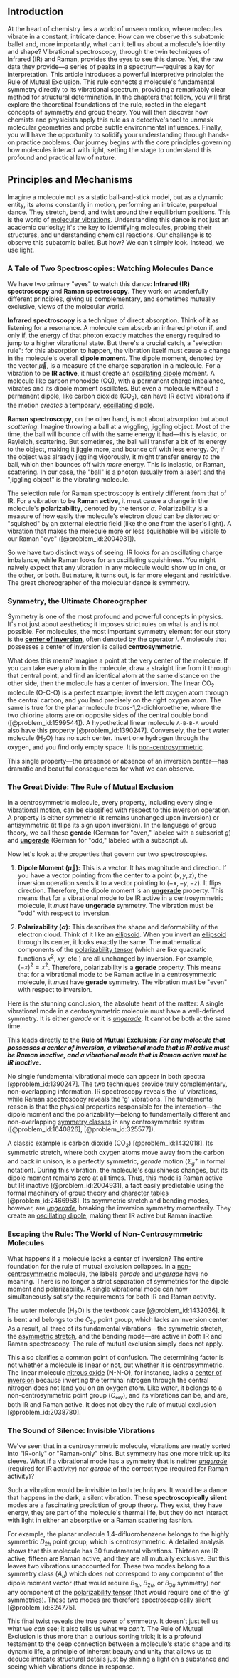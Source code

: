 ## Introduction
At the heart of chemistry lies a world of unseen motion, where molecules vibrate in a constant, intricate dance. How can we observe this subatomic ballet and, more importantly, what can it tell us about a molecule's identity and shape? Vibrational spectroscopy, through the twin techniques of Infrared (IR) and Raman, provides the eyes to see this dance. Yet, the raw data they provide—a series of peaks in a spectrum—requires a key for interpretation. This article introduces a powerful interpretive principle: the Rule of Mutual Exclusion. This rule connects a molecule's fundamental symmetry directly to its vibrational spectrum, providing a remarkably clear method for structural determination. In the chapters that follow, you will first explore the theoretical foundations of the rule, rooted in the elegant concepts of symmetry and group theory. You will then discover how chemists and physicists apply this rule as a detective's tool to unmask molecular geometries and probe subtle environmental influences. Finally, you will have the opportunity to solidify your understanding through hands-on practice problems. Our journey begins with the core principles governing how molecules interact with light, setting the stage to understand this profound and practical law of nature.

## Principles and Mechanisms

Imagine a molecule not as a static ball-and-stick model, but as a dynamic entity, its atoms constantly in motion, performing an intricate, perpetual dance. They stretch, bend, and twist around their equilibrium positions. This is the world of [molecular vibrations](@article_id:140333). Understanding this dance is not just an academic curiosity; it's the key to identifying molecules, probing their structures, and understanding chemical reactions. Our challenge is to observe this subatomic ballet. But how? We can't simply look. Instead, we use light.

### A Tale of Two Spectroscopies: Watching Molecules Dance

We have two primary "eyes" to watch this dance: **Infrared (IR) spectroscopy** and **Raman spectroscopy**. They work on wonderfully different principles, giving us complementary, and sometimes mutually exclusive, views of the molecular world.

**Infrared spectroscopy** is a technique of direct absorption. Think of it as listening for a resonance. A molecule can absorb an infrared photon if, and only if, the energy of that photon exactly matches the energy required to jump to a higher vibrational state. But there's a crucial catch, a "selection rule": for this absorption to happen, the vibration itself must cause a change in the molecule's overall **dipole moment**. The dipole moment, denoted by the vector $\vec{\mu}$, is a measure of the charge separation in a molecule. For a vibration to be **IR active**, it must create an [oscillating dipole](@article_id:262489) moment. A molecule like carbon monoxide (CO), with a permanent charge imbalance, vibrates and its dipole moment oscillates. But even a molecule without a permanent dipole, like carbon dioxide ($\text{CO}_2$), can have IR active vibrations if the motion *creates* a temporary, [oscillating dipole](@article_id:262489).

**Raman spectroscopy**, on the other hand, is not about absorption but about *scattering*. Imagine throwing a ball at a wiggling, jiggling object. Most of the time, the ball will bounce off with the same energy it had—this is elastic, or Rayleigh, scattering. But sometimes, the ball will transfer a bit of its energy to the object, making it jiggle more, and bounce off with less energy. Or, if the object was already jiggling vigorously, it might transfer energy *to* the ball, which then bounces off with *more* energy. This is inelastic, or Raman, scattering. In our case, the "ball" is a photon (usually from a laser) and the "jiggling object" is the vibrating molecule.

The selection rule for Raman spectroscopy is entirely different from that of IR. For a vibration to be **Raman active**, it must cause a change in the molecule's **polarizability**, denoted by the tensor $\alpha$. Polarizability is a measure of how easily the molecule's electron cloud can be distorted or "squished" by an external electric field (like the one from the laser's light). A vibration that makes the molecule more or less squishable will be visible to our Raman "eye" ([@problem_id:2004931]).

So we have two distinct ways of seeing: IR looks for an oscillating charge imbalance, while Raman looks for an oscillating squishiness. You might naively expect that any vibration in any molecule would show up in one, or the other, or both. But nature, it turns out, is far more elegant and restrictive. The great choreographer of the molecular dance is symmetry.

### Symmetry, the Ultimate Choreographer

Symmetry is one of the most profound and powerful concepts in physics. It's not just about aesthetics; it imposes strict rules on what is and is not possible. For molecules, the most important symmetry element for our story is the **[center of inversion](@article_id:272534)**, often denoted by the operator $i$. A molecule that possesses a center of inversion is called **centrosymmetric**.

What does this mean? Imagine a point at the very center of the molecule. If you can take every atom in the molecule, draw a straight line from it through that central point, and find an identical atom at the same distance on the other side, then the molecule has a center of inversion. The linear $\text{CO}_2$ molecule (O-C-O) is a perfect example; invert the left oxygen atom through the central carbon, and you land precisely on the right oxygen atom. The same is true for the planar molecule *trans*-1,2-dichloroethene, where the two chlorine atoms are on opposite sides of the central double bond ([@problem_id:1599544]). A hypothetical linear molecule `A-B-B-A` would also have this property [@problem_id:1390247]. Conversely, the bent water molecule ($\text{H}_2\text{O}$) has no such center. Invert one hydrogen through the oxygen, and you find only empty space. It is [non-centrosymmetric](@article_id:156994).

This single property—the presence or absence of an inversion center—has dramatic and beautiful consequences for what we can observe.

### The Great Divide: The Rule of Mutual Exclusion

In a centrosymmetric molecule, every property, including every single [vibrational motion](@article_id:183594), can be classified with respect to this inversion operation. A property is either symmetric (it remains unchanged upon inversion) or antisymmetric (it flips its sign upon inversion). In the language of group theory, we call these **gerade** (German for "even," labeled with a subscript $g$) and **[ungerade](@article_id:147471)** (German for "odd," labeled with a subscript $u$).

Now let's look at the properties that govern our two spectroscopies.

1.  **Dipole Moment ($\vec{\mu}$):** This is a vector. It has magnitude and direction. If you have a vector pointing from the center to a point $(x, y, z)$, the inversion operation sends it to a vector pointing to $(-x, -y, -z)$. It flips direction. Therefore, the dipole moment is an **[ungerade](@article_id:147471)** property. This means that for a vibrational mode to be IR active in a centrosymmetric molecule, it *must* have **ungerade** symmetry. The vibration must be "odd" with respect to inversion.

2.  **Polarizability ($\alpha$):** This describes the shape and deformability of the electron cloud. Think of it like an [ellipsoid](@article_id:165317). When you invert an [ellipsoid](@article_id:165317) through its center, it looks exactly the same. The mathematical components of the [polarizability tensor](@article_id:191444) (which are like quadratic functions $x^2$, $xy$, etc.) are all unchanged by inversion. For example, $(-x)^2 = x^2$. Therefore, polarizability is a **gerade** property. This means that for a vibrational mode to be Raman active in a centrosymmetric molecule, it *must* have **gerade** symmetry. The vibration must be "even" with respect to inversion.

Here is the stunning conclusion, the absolute heart of the matter: A single vibrational mode in a centrosymmetric molecule must have a well-defined symmetry. It is either *gerade* or it is *[ungerade](@article_id:147471)*. It cannot be both at the same time.

This leads directly to the **Rule of Mutual Exclusion**:
***For any molecule that possesses a center of inversion, a vibrational mode that is IR active must be Raman inactive, and a vibrational mode that is Raman active must be IR inactive.***

No single fundamental vibrational mode can appear in both spectra [@problem_id:1390247]. The two techniques provide truly complementary, non-overlapping information. IR spectroscopy reveals the 'u' vibrations, while Raman spectroscopy reveals the 'g' vibrations. The fundamental reason is that the physical properties responsible for the interaction—the dipole moment and the polarizability—belong to fundamentally different and non-overlapping [symmetry classes](@article_id:137054) in any centrosymmetric system ([@problem_id:1640826], [@problem_id:325577]).

A classic example is carbon dioxide ($\text{CO}_2$) [@problem_id:1432018]. Its symmetric stretch, where both oxygen atoms move away from the carbon and back in unison, is a perfectly symmetric, *gerade* motion ($\Sigma_g^+$ in formal notation). During this vibration, the molecule's squishiness changes, but its dipole moment remains zero at all times. Thus, this mode is Raman active but IR inactive [@problem_id:2004931], a fact easily predictable using the formal machinery of group theory and [character tables](@article_id:146182) [@problem_id:2466958]. Its asymmetric stretch and bending modes, however, are *[ungerade](@article_id:147471)*, breaking the inversion symmetry momentarily. They create an [oscillating dipole](@article_id:262489), making them IR active but Raman inactive.

### Escaping the Rule: The World of Non-Centrosymmetric Molecules

What happens if a molecule lacks a center of inversion? The entire foundation for the rule of mutual exclusion collapses. In a [non-centrosymmetric](@article_id:156994) molecule, the labels *gerade* and *[ungerade](@article_id:147471)* have no meaning. There is no longer a strict separation of symmetries for the dipole moment and polarizability. A single vibrational mode can now simultaneously satisfy the requirements for both IR and Raman activity.

The water molecule ($\text{H}_2\text{O}$) is the textbook case [@problem_id:1432036]. It is bent and belongs to the $C_{2v}$ point group, which lacks an inversion center. As a result, all three of its fundamental vibrations—the symmetric stretch, the [asymmetric stretch](@article_id:170490), and the bending mode—are active in *both* IR and Raman spectroscopy. The rule of mutual exclusion simply does not apply.

This also clarifies a common point of confusion. The determining factor is not whether a molecule is linear or not, but whether it is centrosymmetric. The linear molecule [nitrous oxide](@article_id:204047) (N-N-O), for instance, lacks a [center of inversion](@article_id:272534) because inverting the terminal nitrogen through the central nitrogen does not land you on an oxygen atom. Like water, it belongs to a non-centrosymmetric point group ($C_{\infty v}$), and its vibrations can be, and are, both IR and Raman active. It does not obey the rule of mutual exclusion [@problem_id:2038780].

### The Sound of Silence: Invisible Vibrations

We've seen that in a centrosymmetric molecule, vibrations are neatly sorted into "IR-only" or "Raman-only" bins. But symmetry has one more trick up its sleeve. What if a vibrational mode has a symmetry that is neither *[ungerade](@article_id:147471)* (required for IR activity) nor *gerade* of the correct type (required for Raman activity)?

Such a vibration would be invisible to both techniques. It would be a dance that happens in the dark, a silent vibration. These **spectroscopically silent** modes are a fascinating prediction of group theory. They exist, they have energy, they are part of the molecule's thermal life, but they do not interact with light in either an absorptive or a Raman scattering fashion.

For example, the planar molecule 1,4-difluorobenzene belongs to the highly symmetric $D_{2h}$ point group, which is centrosymmetric. A detailed analysis shows that this molecule has 30 fundamental vibrations. Thirteen are IR active, fifteen are Raman active, and they are all mutually exclusive. But this leaves two vibrations unaccounted for. These two modes belong to a symmetry class ($A_u$) which does not correspond to any component of the dipole moment vector (that would require $B_{1u}$, $B_{2u}$, or $B_{3u}$ symmetry) nor any component of the [polarizability tensor](@article_id:191444) (that would require one of the 'g' symmetries). These two modes are therefore spectroscopically silent [@problem_id:824775].

This final twist reveals the true power of symmetry. It doesn't just tell us what we *can* see; it also tells us what we *can't*. The Rule of Mutual Exclusion is thus more than a curious sorting trick; it is a profound testament to the deep connection between a molecule's static shape and its dynamic life, a principle of inherent beauty and unity that allows us to deduce intricate structural details just by shining a light on a substance and seeing which vibrations dance in response.